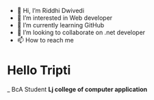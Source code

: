 - 👋 Hi, I’m Riddhi Dwivedi
- 👀 I’m interested in Web developer
- 🌱 I’m currently learning GitHub
- 💞️ I’m looking to collaborate on .net developer
- 📫 How to reach me 

<!---
Riddhi2107/Riddhi2107 is a ✨ special ✨ repository because its `README.md` (this file) appears on your GitHub profile.
You can click the Preview link to take a look at your changes.
--->
# Hello Tripti
_ BcA Student
**Lj college of computer application**
